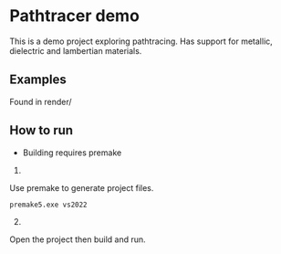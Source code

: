 # Pathtracer demo

This is a demo project exploring pathtracing. Has support for metallic, dielectric and lambertian materials.

## Examples

Found in render/

## How to run

- Building requires premake

1.
Use premake to generate project files. 
```
premake5.exe vs2022
```

2.
Open the project then build and run.

